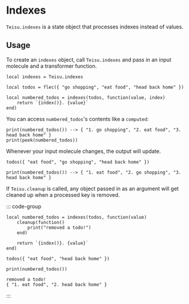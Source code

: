 # Indexes

`Teisu.indexes` is a state object that processes indexes instead of values.

## Usage

To create an `indexes` object, call `Teisu.indexes` and pass in an input molecule and a transformer function.

```luau
local indexes = Teisu.indexes

local todos = flec({ "go shopping", "eat food", "head back home" })

local numbered_todos = indexes(todos, function(value, index)
    return `{index()}. {value}`
end)
```

You can access `numbered_todos`'s contents like a `computed`:

```luau
print(numbered_todos()) --> { "1. go shopping", "2. eat food", "3. head back home" }
print(peek(numbered_todos))
```

Whenever your input molecule changes, the output will update.

```luau
todos({ "eat food", "go shopping", "head back home" })

print(numbered_todos()) --> { "1. eat food", "2. go shopping", "3. head back home" }
```

If `Teisu.cleanup` is called, any object passed in as an argument will get cleaned up when a processed key is removed.

::: code-group

```luau [Luau code] {2-4}
local numbered_todos = indexes(todos, function(value)
    cleanup(function()
        print("removed a todo!")
    end)

    return `{index()}. {value}`
end)

todos({ "eat food", "head back home" })

print(numbered_todos())
```

```luau [Output]
removed a todo!
{ "1. eat food", "2. head back home" }
```
:::